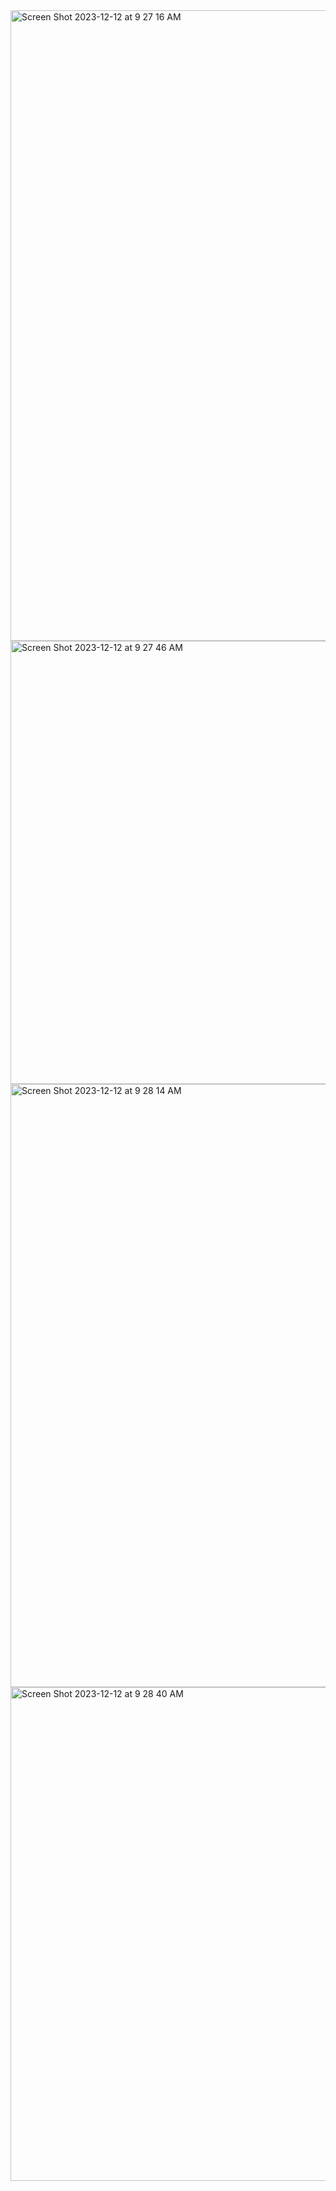 <img width="1009" alt="Screen Shot 2023-12-12 at 9 27 16 AM" src="https://github.com/aswadlow/music-lessons/assets/90797309/41ddced1-e8d4-40cd-a324-81cded365d82">
<img width="709" alt="Screen Shot 2023-12-12 at 9 27 46 AM" src="https://github.com/aswadlow/music-lessons/assets/90797309/3e93a686-bc66-4911-9349-177ed03312a2">
<img width="965" alt="Screen Shot 2023-12-12 at 9 28 14 AM" src="https://github.com/aswadlow/music-lessons/assets/90797309/0b6b535d-384a-4ca3-9c77-77ff00ed82c4">
<img width="790" alt="Screen Shot 2023-12-12 at 9 28 40 AM" src="https://github.com/aswadlow/music-lessons/assets/90797309/a1b639a3-1439-4d81-b98e-d31807f96d26">

